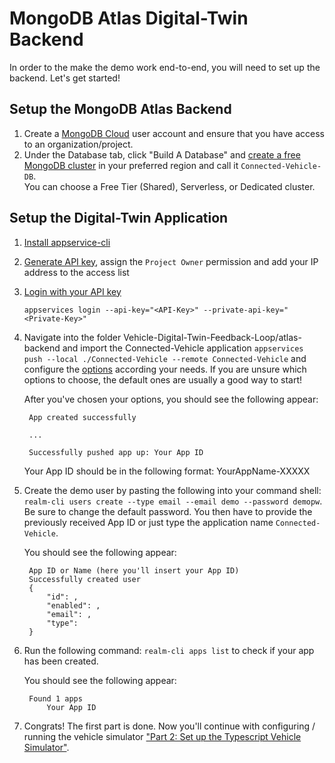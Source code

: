 # MongoDB Atlas Digital-Twin Backend

In order to the make the demo work end-to-end, you will need to set up the backend. Let's get started! 

## Setup the MongoDB Atlas Backend

1. Create a [MongoDB Cloud](https://cloud.mongodb.com/) user account and ensure that you have access to an organization/project. 
2. Under the Database tab, click "Build A Database" and [create a free MongoDB cluster](https://www.mongodb.com/docs/atlas/tutorial/create-new-cluster/) in your preferred region and call it ```Connected-Vehicle-DB```. <br>You can choose a Free Tier (Shared), Serverless, or Dedicated cluster.

## Setup the Digital-Twin Application

1. [Install appservice-cli](https://www.mongodb.com/docs/atlas/app-services/cli/#app-services-cli)
2. [Generate API key](https://www.mongodb.com/docs/atlas/app-services/cli/#generate-an-api-key), assign the ```Project Owner``` permission and add your IP address to the access list
3. [Login with your API key](https://www.mongodb.com/docs/atlas/app-services/realm-cli/v2/#authenticate-with-an-api-key)
   
    `appservices login --api-key="<API-Key>" --private-api-key="<Private-Key>"`
4. Navigate into the folder Vehicle-Digital-Twin-Feedback-Loop/atlas-backend and import the Connected-Vehicle application `appservices push --local ./Connected-Vehicle --remote Connected-Vehicle` and configure the [options](https://www.mongodb.com/docs/atlas/app-services/manage-apps/create/create-with-cli/#run-the-app-creation-command) according your needs. If you are unsure which options to choose, the default ones are usually a good way to start! 

    After you've chosen your options, you should see the following appear: 

        App created successfully
    
        ...
    
        Successfully pushed app up: Your App ID 
    
    Your App ID should be in the following format: YourAppName-XXXXX


5. Create the demo user by pasting the following into your command shell: `realm-cli users create --type email --email demo --password demopw`. Be sure to change the default password. You then have to provide the previously received App ID or just type the application name `Connected-Vehicle`.

    You should see the following appear: 
        
        App ID or Name (here you'll insert your App ID) 
        Successfully created user
        {
            "id": , 
            "enabled": , 
            "email": ,
            "type":
        }
6. Run the following command: `realm-cli apps list` to check if your app has been created. 
    
    You should see the following appear: 
        
        Found 1 apps 
            Your App ID  


7. Congrats! The first part is done. Now you'll continue with configuring / running the vehicle simulator ["Part 2: Set up the Typescript Vehicle Simulator"](https://github.com/mongodb-industry-solutions/Digital-Twins-With-AWS/tree/main/vehicle-ts).
